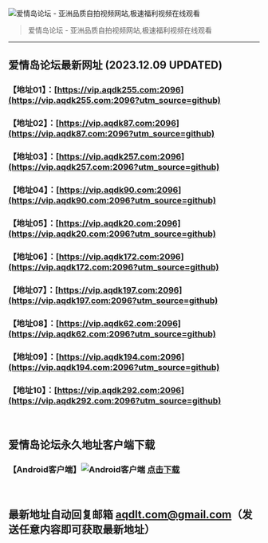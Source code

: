 ![爱情岛论坛 - 亚洲品质自拍视频网站,极速福利视频在线观看](http://ww1.sinaimg.cn/large/007drMcOgy1g5i6x3ua0xj30eg0393yo.jpg)
> 爱情岛论坛 - 亚洲品质自拍视频网站,极速福利视频在线观看

---

## 爱情岛论坛最新网址 (2023.12.09 UPDATED)
### 【地址01】：[https://vip.aqdk255.com:2096](https://vip.aqdk255.com:2096?utm_source=github)
### 【地址02】：[https://vip.aqdk87.com:2096](https://vip.aqdk87.com:2096?utm_source=github)
### 【地址03】：[https://vip.aqdk257.com:2096](https://vip.aqdk257.com:2096?utm_source=github)
### 【地址04】：[https://vip.aqdk90.com:2096](https://vip.aqdk90.com:2096?utm_source=github)
### 【地址05】：[https://vip.aqdk20.com:2096](https://vip.aqdk20.com:2096?utm_source=github)
### 【地址06】：[https://vip.aqdk172.com:2096](https://vip.aqdk172.com:2096?utm_source=github)
### 【地址07】：[https://vip.aqdk197.com:2096](https://vip.aqdk197.com:2096?utm_source=github)
### 【地址08】：[https://vip.aqdk62.com:2096](https://vip.aqdk62.com:2096?utm_source=github)
### 【地址09】：[https://vip.aqdk194.com:2096](https://vip.aqdk194.com:2096?utm_source=github)
### 【地址10】：[https://vip.aqdk292.com:2096](https://vip.aqdk292.com:2096?utm_source=github)
<br>

## 爱情岛论坛永久地址客户端下载
### 【Android客户端】![Android客户端](https://ww1.sinaimg.cn/large/007drMcOgy1fzljgv278jj300f00ia9t.jpg) [点击下载](https://app.aqdlt.app/v1/aqdlt_android_0828.apk)

<br>

## 最新地址自动回复邮箱 [aqdlt.com@gmail.com](mailto:aqdlt.com@gmail.com)（发送任意内容即可获取最新地址）
